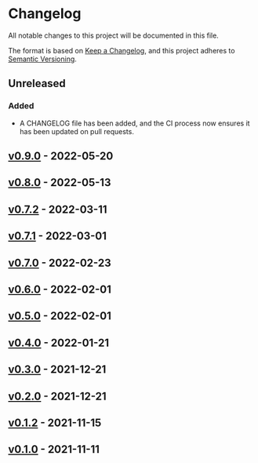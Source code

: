 # Changelog
All notable changes to this project will be documented in this file.

The format is based on [Keep a Changelog](https://keepachangelog.com/en/1.0.0/),
and this project adheres to [Semantic Versioning](https://semver.org/spec/2.0.0.html).

## Unreleased

### Added
* A CHANGELOG file has been added, and the CI process now ensures it has been updated on pull requests.


## [v0.9.0] - 2022-05-20

## [v0.8.0] - 2022-05-13

## [v0.7.2] - 2022-03-11

## [v0.7.1] - 2022-03-01

## [v0.7.0] - 2022-02-23

## [v0.6.0] - 2022-02-01

## [v0.5.0] - 2022-02-01

## [v0.4.0] - 2022-01-21

## [v0.3.0] - 2021-12-21

## [v0.2.0] - 2021-12-21

## [v0.1.2] - 2021-11-15

## [v0.1.0] - 2021-11-11


[v0.9.0]: https://github.com/hbocodelabs/infratest/compare/v0.8.v0...v0.9.0
[v0.8.0]: https://github.com/hbocodelabs/infratest/compare/v0.7.2...v0.8.0
[v0.7.2]: https://github.com/hbocodelabs/infratest/compare/v0.7.1...v0.7.2
[v0.7.1]: https://github.com/hbocodelabs/infratest/compare/v0.7.v0...v0.7.1
[v0.7.0]: https://github.com/hbocodelabs/infratest/compare/v0.6.v0...v0.7.0
[v0.6.0]: https://github.com/hbocodelabs/infratest/compare/v0.5.v0...v0.6.0
[v0.5.0]: https://github.com/hbocodelabs/infratest/compare/v0.4.v0...v0.5.0
[v0.4.0]: https://github.com/hbocodelabs/infratest/compare/v0.3.v0...v0.4.0
[v0.3.0]: https://github.com/hbocodelabs/infratest/compare/v0.2.v0...v0.3.0
[v0.2.0]: https://github.com/hbocodelabs/infratest/compare/v0.1.2...v0.2.0
[v0.1.2]: https://github.com/hbocodelabs/infratest/compare/v0.1.v0...v0.1.2
[v0.1.0]: https://github.com/hbocodelabs/infratest/releases/tag/v0.1.0
